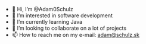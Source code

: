 - 👋 Hi, I’m @Adam0Schulz
- 👀 I’m interested in software development
- 🌱 I’m currently learning Java
- 💞️ I’m looking to collaborate on a lot of projects
- 📫 How to reach me on my e-mail: adam@schulz.sk

<!---
Adam0Schulz/Adam0Schulz is a ✨ special ✨ repository because its `README.md` (this file) appears on your GitHub profile.
You can click the Preview link to take a look at your changes.
--->
